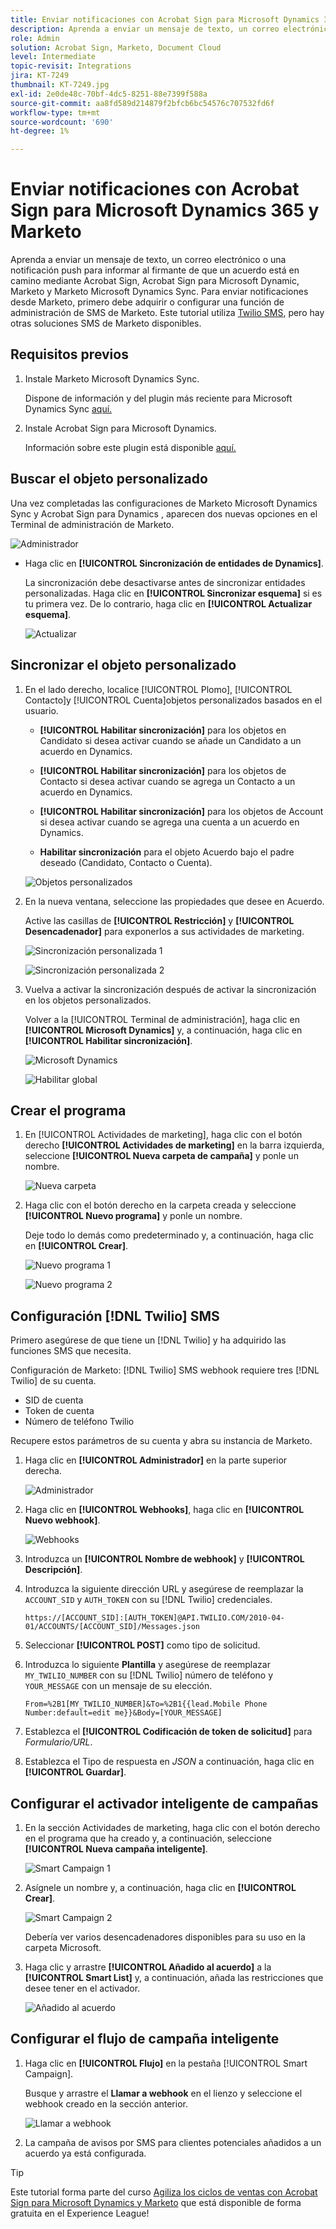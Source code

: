```yaml
---
title: Enviar notificaciones con Acrobat Sign para Microsoft Dynamics 365 y Marketo
description: Aprenda a enviar un mensaje de texto, un correo electrónico o una notificación push para informar al firmante de que un acuerdo está en camino
role: Admin
solution: Acrobat Sign, Marketo, Document Cloud
level: Intermediate
topic-revisit: Integrations
jira: KT-7249
thumbnail: KT-7249.jpg
exl-id: 2e0de48c-70bf-4dc5-8251-88e7399f588a
source-git-commit: aa8fd589d214879f2bfcb6bc54576c707532fd6f
workflow-type: tm+mt
source-wordcount: '690'
ht-degree: 1%

---
```


# Enviar notificaciones con Acrobat Sign para Microsoft Dynamics 365 y Marketo

Aprenda a enviar un mensaje de texto, un correo electrónico o una notificación push para informar al firmante de que un acuerdo está en camino mediante Acrobat Sign, Acrobat Sign para Microsoft Dynamic, Marketo y Marketo Microsoft Dynamics Sync. Para enviar notificaciones desde Marketo, primero debe adquirir o configurar una función de administración de SMS de Marketo. Este tutorial utiliza [Twilio SMS](https://launchpoint.marketo.com/twilio/twilio-sms-for-marketo/), pero hay otras soluciones SMS de Marketo disponibles.

## Requisitos previos

1. Instale Marketo Microsoft Dynamics Sync.

   Dispone de información y del plugin más reciente para Microsoft Dynamics Sync [aquí.](https://experienceleague.adobe.com/docs/marketo/using/product-docs/crm-sync/microsoft-dynamics/marketo-plugin-releases-for-microsoft-dynamics.html)

1. Instale Acrobat Sign para Microsoft Dynamics.

   Información sobre este plugin está disponible [aquí.](https://helpx.adobe.com/ca/sign/using/microsoft-dynamics-integration-installation-guide.html)

## Buscar el objeto personalizado

Una vez completadas las configuraciones de Marketo Microsoft Dynamics Sync y Acrobat Sign para Dynamics , aparecen dos nuevas opciones en el Terminal de administración de Marketo.

![Administrador](assets/adminTerminal.png)

* Haga clic en **[!UICONTROL Sincronización de entidades de Dynamics]**.

  La sincronización debe desactivarse antes de sincronizar entidades personalizadas. Haga clic en **[!UICONTROL Sincronizar esquema]** si es tu primera vez. De lo contrario, haga clic en **[!UICONTROL Actualizar esquema]**.

  ![Actualizar](assets/refreshSchema.png)

## Sincronizar el objeto personalizado

1. En el lado derecho, localice [!UICONTROL Plomo], [!UICONTROL Contacto]y [!UICONTROL Cuenta]objetos personalizados basados en el usuario.

   * **[!UICONTROL Habilitar sincronización]** para los objetos en Candidato si desea activar cuando se añade un Candidato a un acuerdo en Dynamics.

   * **[!UICONTROL Habilitar sincronización]** para los objetos de Contacto si desea activar cuando se agrega un Contacto a un acuerdo en Dynamics.

   * **[!UICONTROL Habilitar sincronización]** para los objetos de Account si desea activar cuando se agrega una cuenta a un acuerdo en Dynamics.

   * **Habilitar sincronización** para el objeto Acuerdo bajo el padre deseado (Candidato, Contacto o Cuenta).

   ![Objetos personalizados](assets/enableSyncDynamics.png)

1. En la nueva ventana, seleccione las propiedades que desee en Acuerdo.

   Active las casillas de **[!UICONTROL Restricción]** y **[!UICONTROL Desencadenador]** para exponerlos a sus actividades de marketing.

   ![Sincronización personalizada 1](assets/entitySync1.png)

   ![Sincronización personalizada 2](assets/entitySync2.png)

1. Vuelva a activar la sincronización después de activar la sincronización en los objetos personalizados.

   Volver a la [!UICONTROL Terminal de administración], haga clic en **[!UICONTROL Microsoft Dynamics]** y, a continuación, haga clic en **[!UICONTROL Habilitar sincronización]**.

   ![Microsoft Dynamics](assets/microsoftDynamics.png)

   ![Habilitar global](assets/enableGlobalDynamics.png)

## Crear el programa

1. En [!UICONTROL Actividades de marketing], haga clic con el botón derecho **[!UICONTROL Actividades de marketing]** en la barra izquierda, seleccione **[!UICONTROL Nueva carpeta de campaña]** y ponle un nombre.

   ![Nueva carpeta](assets/newFolder.png)

1. Haga clic con el botón derecho en la carpeta creada y seleccione **[!UICONTROL Nuevo programa]** y ponle un nombre.

   Deje todo lo demás como predeterminado y, a continuación, haga clic en **[!UICONTROL Crear]**.

   ![Nuevo programa 1](assets/newProgram1.png)

   ![Nuevo programa 2](assets/newProgram2.png)

## Configuración [!DNL Twilio] SMS

Primero asegúrese de que tiene un [!DNL Twilio] y ha adquirido las funciones SMS que necesita.

Configuración de Marketo: [!DNL Twilio] SMS webhook requiere tres [!DNL Twilio] de su cuenta.

* SID de cuenta
* Token de cuenta
* Número de teléfono Twilio

Recupere estos parámetros de su cuenta y abra su instancia de Marketo.

1. Haga clic en **[!UICONTROL Administrador]** en la parte superior derecha.

   ![Administrador](assets/adminTab.png)

1. Haga clic en **[!UICONTROL Webhooks]**, haga clic en **[!UICONTROL Nuevo webhook]**.

   ![Webhooks](assets/webhooks.png)

1. Introduzca un **[!UICONTROL Nombre de webhook]** y **[!UICONTROL Descripción]**.

1. Introduzca la siguiente dirección URL y asegúrese de reemplazar la `ACCOUNT_SID` y `AUTH_TOKEN` con su [!DNL Twilio] credenciales.

   ```
   https://[ACCOUNT_SID]:[AUTH_TOKEN]@API.TWILIO.COM/2010-04-01/ACCOUNTS/[ACCOUNT_SID]/Messages.json
   ```

1. Seleccionar **[!UICONTROL POST]** como tipo de solicitud.

1. Introduzca lo siguiente **Plantilla** y asegúrese de reemplazar `MY_TWILIO_NUMBER` con su [!DNL Twilio] número de teléfono y `YOUR_MESSAGE` con un mensaje de su elección.

   ```
   From=%2B1[MY_TWILIO_NUMBER]&To=%2B1{{lead.Mobile Phone Number:default=edit me}}&Body=[YOUR_MESSAGE]
   ```

1. Establezca el **[!UICONTROL Codificación de token de solicitud]** para *Formulario/URL*.

1. Establezca el Tipo de respuesta en *JSON* a continuación, haga clic en **[!UICONTROL Guardar]**.

## Configurar el activador inteligente de campañas

1. En la sección Actividades de marketing, haga clic con el botón derecho en el programa que ha creado y, a continuación, seleccione **[!UICONTROL Nueva campaña inteligente]**.

   ![Smart Campaign 1](assets/smartCampaign1.png)

1. Asígnele un nombre y, a continuación, haga clic en **[!UICONTROL Crear]**.

   ![Smart Campaign 2](assets/smartCampaign3.png)

   Debería ver varios desencadenadores disponibles para su uso en la carpeta Microsoft.

1. Haga clic y arrastre **[!UICONTROL Añadido al acuerdo]** a la **[!UICONTROL Smart List]** y, a continuación, añada las restricciones que desee tener en el activador.

   ![Añadido al acuerdo](assets/addedToAgreementDynamics.png)

## Configurar el flujo de campaña inteligente

1. Haga clic en **[!UICONTROL Flujo]** en la pestaña [!UICONTROL Smart Campaign].

   Busque y arrastre el **Llamar a webhook** en el lienzo y seleccione el webhook creado en la sección anterior.

   ![Llamar a webhook](assets/callWebhook.png)

1. La campaña de avisos por SMS para clientes potenciales añadidos a un acuerdo ya está configurada.
>[!TIP]
>
>Este tutorial forma parte del curso [Agiliza los ciclos de ventas con Acrobat Sign para Microsoft Dynamics y Marketo](https://experienceleague.adobe.com/?recommended=Sign-U-1-2021.1) que está disponible de forma gratuita en el Experience League!